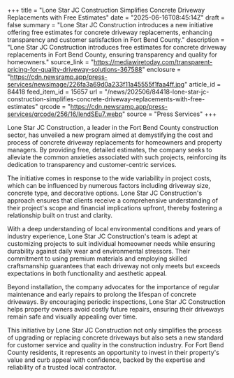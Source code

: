 +++
title = "Lone Star JC Construction Simplifies Concrete Driveway Replacements with Free Estimates"
date = "2025-06-16T08:45:14Z"
draft = false
summary = "Lone Star JC Construction introduces a new initiative offering free estimates for concrete driveway replacements, enhancing transparency and customer satisfaction in Fort Bend County."
description = "Lone Star JC Construction introduces free estimates for concrete driveway replacements in Fort Bend County, ensuring transparency and quality for homeowners."
source_link = "https://mediawiretoday.com/transparent-pricing-for-quality-driveway-solutions-367588"
enclosure = "https://cdn.newsramp.app/press-services/newsimage/226fa3a69d0a233f11a45555f1faa4ff.jpg"
article_id = 84418
feed_item_id = 15657
url = "/news/202506/84418-lone-star-jc-construction-simplifies-concrete-driveway-replacements-with-free-estimates"
qrcode = "https://cdn.newsramp.app/press-services/qrcode/256/16/lendSEu7.webp"
source = "Press Services"
+++

<p>Lone Star JC Construction, a leader in the Fort Bend County construction sector, has unveiled a new program aimed at demystifying the cost and process of concrete driveway replacements for homeowners and property managers. By providing free, detailed estimates, the company seeks to alleviate the common anxieties associated with such projects, reinforcing its dedication to transparency and customer-centric services.</p><p>The initiative comes in response to the wide variability in project costs, which can be influenced by numerous factors including driveway size, concrete type, and decorative options. Lone Star JC Construction's approach ensures that clients receive a comprehensive understanding of their project's scope and financial implications upfront, thereby fostering a relationship built on trust and clarity.</p><p>With a deep understanding of local environmental conditions and years of industry experience, Lone Star JC Construction's team is adept at customizing projects to suit individual homeowner needs while ensuring durability against daily wear and environmental stressors. Their commitment to using premium materials and employing skilled craftsmanship guarantees that each driveway not only meets but exceeds expectations in both functionality and aesthetic appeal.</p><p>Beyond installation, the company advocates for the importance of regular maintenance and early repairs to prolong the lifespan of concrete driveways. By encouraging periodic inspections, Lone Star JC Construction helps property owners avoid costly future repairs, ensuring their driveways remain safe and visually appealing over time.</p><p>This initiative by Lone Star JC Construction not only simplifies the process of upgrading or replacing concrete driveways but also sets a new standard for customer service and quality in the construction industry. For Fort Bend County residents, it represents an opportunity to invest in their property's value and curb appeal with confidence, backed by the expertise and reliability of a trusted local contractor.</p>
